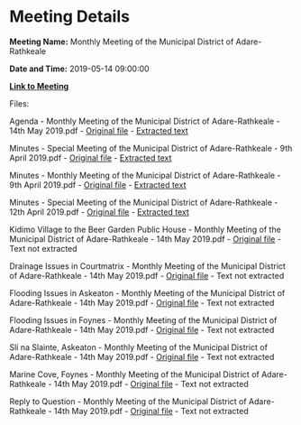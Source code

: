 # Meeting Details

**Meeting Name:** Monthly Meeting of the Municipal District of Adare-Rathkeale

**Date and Time:** 2019-05-14 09:00:00

**[Link to Meeting](https://www.limerick.ie/council/whats-on/monthly-meeting-municipal-district-adare-rathkeale-47)**

Files: 

Agenda - Monthly Meeting of the Municipal District of Adare-Rathkeale - 14th May 2019.pdf - [Original file](https://www.limerick.ie/sites/default/files/media/documents/2019-05/00%20Agenda%2014th%20May%2C%202019.pdf) - [Extracted text](./Agenda%20-%C2%A0Monthly%20Meeting%20of%20the%20Municipal%20District%20of%20Adare-Rathkeale%20-%2014th%20May%202019.md)

Minutes - Special Meeting of the Municipal District of Adare-Rathkeale - 9th April 2019.pdf - [Original file](https://www.limerick.ie/sites/default/files/media/documents/2019-05/01%28a%29%20Minutes%209th%20April%2C%202019.pdf) - [Extracted text](./Minutes%20-%20Special%C2%A0Meeting%20of%20the%20Municipal%20District%20of%20Adare-Rathkeale%20-%209th%20April%202019.md)

Minutes - Monthly Meeting of the Municipal District of Adare-Rathkeale - 9th April 2019.pdf - [Original file](https://www.limerick.ie/sites/default/files/media/documents/2019-05/01%28b%29%20Minutes%209th%20April%2C%202019.pdf) - [Extracted text](./Minutes%20-%C2%A0Monthly%20Meeting%20of%20the%20Municipal%20District%20of%20Adare-Rathkeale%20-%209th%20April%202019.md)

Minutes - Special Meeting of the Municipal District of Adare-Rathkeale - 12th April 2019.pdf - [Original file](https://www.limerick.ie/sites/default/files/media/documents/2019-05/01%28c%29%20Minutes%2012th%20April%2C%202019.pdf) - [Extracted text](./Minutes%20-%20Special%20Meeting%C2%A0of%20the%20Municipal%20District%20of%20Adare-Rathkeale%20-%2012th%20April%202019.md)

Kidimo Village to the Beer Garden Public House - Monthly Meeting of the Municipal District of Adare-Rathkeale - 14th May 2019.pdf - [Original file](https://www.limerick.ie/sites/default/files/media/documents/2019-05/02%20Kildimo%20Village%20to%20The%20Beer%20Garden%20Public%20House.pdf) - Text not extracted

Drainage Issues in Courtmatrix - Monthly Meeting of the Municipal District of Adare-Rathkeale - 14th May 2019.pdf - [Original file](https://www.limerick.ie/sites/default/files/media/documents/2019-05/03%20Drainage%20Issues%20in%20Courtmatrix.pdf) - Text not extracted

Flooding Issues in Askeaton - Monthly Meeting of the Municipal District of Adare-Rathkeale - 14th May 2019.pdf - [Original file](https://www.limerick.ie/sites/default/files/media/documents/2019-05/04%20Flooding%20Issues%20in%20Askeaton.pdf) - Text not extracted

Flooding Issues in Foynes - Monthly Meeting of the Municipal District of Adare-Rathkeale - 14th May 2019.pdf - [Original file](https://www.limerick.ie/sites/default/files/media/documents/2019-05/05%20Flooding%20Issues%20in%20Foynes.pdf) - Text not extracted

Slí na Slainte, Askeaton - Monthly Meeting of the Municipal District of Adare-Rathkeale - 14th May 2019.pdf - [Original file](https://www.limerick.ie/sites/default/files/media/documents/2019-05/06%20Sl%C3%AD%20na%20Slainte%2C%20Askeaton.pdf) - Text not extracted

Marine Cove, Foynes - Monthly Meeting of the Municipal District of Adare-Rathkeale - 14th May 2019.pdf - [Original file](https://www.limerick.ie/sites/default/files/media/documents/2019-05/07%20Marine%20Cove%2C%20Foynes.pdf) - Text not extracted

Reply to Question - Monthly Meeting of the Municipal District of Adare-Rathkeale - 14th May 2019.pdf - [Original file](https://www.limerick.ie/sites/default/files/media/documents/2019-05/Reply%20to%20Question%20-%20May%202019.pdf) - Text not extracted

